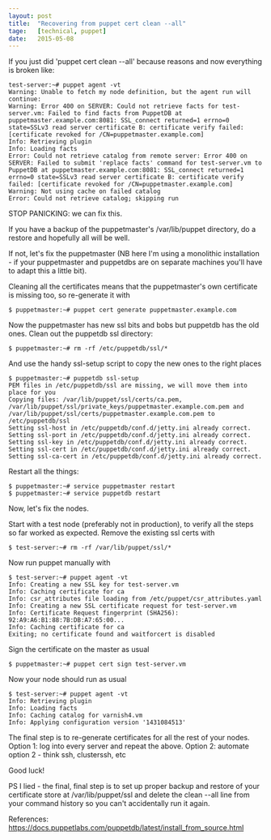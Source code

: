 ```yaml
---
layout: post
title:  "Recovering from puppet cert clean --all"
tage:   [technical, puppet]
date:   2015-05-08
---
```


If you just did 'puppet cert clean --all' because reasons and now everything is broken like:

    test-server:~# puppet agent -vt
    Warning: Unable to fetch my node definition, but the agent run will continue:
    Warning: Error 400 on SERVER: Could not retrieve facts for test-server.vm: Failed to find facts from PuppetDB at puppetmaster.example.com:8081: SSL_connect returned=1 errno=0 state=SSLv3 read server certificate B: certificate verify failed: [certificate revoked for /CN=puppetmaster.example.com]
    Info: Retrieving plugin
    Info: Loading facts
    Error: Could not retrieve catalog from remote server: Error 400 on SERVER: Failed to submit 'replace facts' command for test-server.vm to PuppetDB at puppetmaster.example.com:8081: SSL_connect returned=1 errno=0 state=SSLv3 read server certificate B: certificate verify failed: [certificate revoked for /CN=puppetmaster.example.com]
    Warning: Not using cache on failed catalog
    Error: Could not retrieve catalog; skipping run

STOP PANICKING: we can fix this.

If you have a backup of the puppetmaster's /var/lib/puppet directory, do a restore and hopefully all will be well.

If not, let's fix the puppetmaster (NB here I'm using a monolithic installation - if your puppetmaster and puppetdbs are on separate machines you'll have to adapt this a little bit).

Cleaning all the certificates means that the puppetmaster's own certificate is missing too, so re-generate it with

    $ puppetmaster:~# puppet cert generate puppetmaster.example.com

Now the puppetmaster has new ssl bits and bobs but puppetdb has the old ones. Clean out the puppetdb ssl directory:

    $ puppetmaster:~# rm -rf /etc/puppetdb/ssl/*

And use the handy ssl-setup script to copy the new ones to the right places

    $ puppetmaster:~# puppetdb ssl-setup
    PEM files in /etc/puppetdb/ssl are missing, we will move them into place for you
    Copying files: /var/lib/puppet/ssl/certs/ca.pem, /var/lib/puppet/ssl/private_keys/puppetmaster.example.com.pem and /var/lib/puppet/ssl/certs/puppetmaster.example.com.pem to /etc/puppetdb/ssl
    Setting ssl-host in /etc/puppetdb/conf.d/jetty.ini already correct.
    Setting ssl-port in /etc/puppetdb/conf.d/jetty.ini already correct.
    Setting ssl-key in /etc/puppetdb/conf.d/jetty.ini already correct.
    Setting ssl-cert in /etc/puppetdb/conf.d/jetty.ini already correct.
    Setting ssl-ca-cert in /etc/puppetdb/conf.d/jetty.ini already correct.

Restart all the things:

    $ puppetmaster:~# service puppetmaster restart
    $ puppetmaster:~# service puppetdb restart

Now, let's fix the nodes.

Start with a test node (preferably not in production), to verify all the steps so far worked as expected.
Remove the existing ssl certs with

    $ test-server:~# rm -rf /var/lib/puppet/ssl/*

Now run puppet manually with

    $ test-server:~# puppet agent -vt
    Info: Creating a new SSL key for test-server.vm
    Info: Caching certificate for ca
    Info: csr_attributes file loading from /etc/puppet/csr_attributes.yaml
    Info: Creating a new SSL certificate request for test-server.vm
    Info: Certificate Request fingerprint (SHA256): 92:A9:A6:B1:88:7B:DB:A7:65:00...
    Info: Caching certificate for ca
    Exiting; no certificate found and waitforcert is disabled

Sign the certificate on the master as usual

    $ puppetmaster:~# puppet cert sign test-server.vm

Now your node should run as usual

    $ test-server:~# puppet agent -vt
    Info: Retrieving plugin
    Info: Loading facts
    Info: Caching catalog for varnish4.vm
    Info: Applying configuration version '1431084513'

The final step is to re-generate certificates for all the rest of your nodes.
Option 1: log into every server and repeat the above.
Option 2: automate option 2 - think ssh, clusterssh, etc

Good luck!

PS I lied - the final, final step is to set up proper backup and restore of your certificate store at /var/lib/puppet/ssl and delete the clean --all line from your command history so you can't accidentally run it again.

References: https://docs.puppetlabs.com/puppetdb/latest/install_from_source.html
